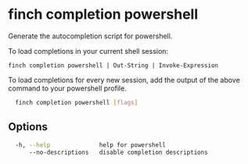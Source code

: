 # finch completion powershell

Generate the autocompletion script for powershell.

To load completions in your current shell session:

	finch completion powershell | Out-String | Invoke-Expression

To load completions for every new session, add the output of the above command
to your powershell profile.

```bash
  finch completion powershell [flags]
```

## Options

```bash
  -h, --help              help for powershell
      --no-descriptions   disable completion descriptions
```
